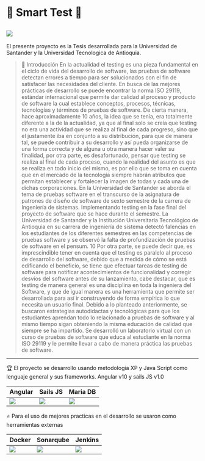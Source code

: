 :star2: Smart Test :star2:
===
![](https://luisalbertoj.github.io/smart-test/cliente/src/assets/images/Logo.png)
---
El presente proyecto es la Tesis desarrollada para la Universidad de Santander y la Universidad Tecnologica de Antioquia.
> :blue_book: Introducción
En la actualidad el testing es una pieza fundamental en el ciclo de vida del desarrollo 
de software, las pruebas de software detectan errores a tiempo para ser solucionados con el 
fin de satisfacer las necesidades del cliente. En busca de las mejores prácticas de desarrollo se 
puede encontrar la norma ISO 29119, estándar internacional que permite dar calidad al 
proceso y producto de software la cual establece conceptos, procesos, técnicas, tecnologías y 
términos de pruebas de software. 
De cierta manera, hace aproximadamente 10 años, la idea que se tenía, era totalmente 
diferente a la de la actualidad, ya que al final solo se creía que testing no era una actividad 
que se realiza al final de cada progreso, sino que el justamente iba en conjunto a su 
distribución, para que de manera tal, se puede contribuir a su desarrollo y así pueda 
organizarse de una forma correcta y de alguna u otra manera hacer valer su finalidad, por otra 
parte, es desafortunado, pensar que testing se realiza al final de cada proceso, cuando la 
realidad del asunto es que se realiza en todo inicio del mismo, es por ello que se toma en 
cuenta que en el mercado de la tecnología siempre habrán atributos que permitan establecer y 
fortalecer la imagen de todas y cada una de dichas corporaciones. 
En la Universidad de Santander se aborda el tema de pruebas software en el 
transcurso de la asignatura de patrones de diseño de software de sexto semestre de la carrera 
de Ingeniería de sistemas. Implementando testing en la fase final del proyecto de software 
que se hace durante el semestre. La Universidad de Santander y la Institución Universitaria 
Tecnológico de Antioquia en su carrera de ingeniería de sistema detectó falencias en los 
estudiantes de los diferentes semestres en las competencias de pruebas software y se observó
la falta de profundización de pruebas de software en el pensum. 
10
Por otra parte, se puede decir que, es imprescindible tener en cuenta que el testing es 
paralelo al proceso de desarrollo del software, debido que a medida de cómo se está 
edificando el beneficio, se tiene que efectuar tareas de testing de software para notificar 
acontecimientos de funcionalidad y corregir desvíos del software antes de su lanzamiento, 
cabe destacar, que es testing de manera general es una disciplina en toda la ingeniera del 
Software, y que de igual manera es una herramienta que permite ser desarrollada para así ir 
construyendo de forma empírica lo que necesita un usuario final.
Debido a lo planteado anteriormente, se buscaron estrategias autodidactas y 
tecnológicas para que los estudiantes aprendan todo lo relacionado a pruebas de software y al 
mismo tiempo sigan obteniendo la misma educación de calidad que siempre se ha impartido. 
Se desarrolló un laboratorio virtual con un curso de pruebas de software que educa al 
estudiante en la norma ISO 29119 y le permite llevar a cabo de manera práctica las pruebas 
de software.
---
:trophy: El proyecto se desarrollo usando metodologia XP y Java Script como lenguaje general y sus frameworks. Angular v10 y sails JS v1.0


| Angular | Sails JS | Maria DB |
| -------- | -------- | -------- |
| ![](https://upload.wikimedia.org/wikipedia/commons/thumb/c/cf/Angular_full_color_logo.svg/1200px-Angular_full_color_logo.svg.png)     | ![](https://sailsjs.com/images/logos/sails-logo_ltBg_dkBlue.png)     | ![](https://upload.wikimedia.org/wikipedia/commons/thumb/c/ca/MariaDB_colour_logo.svg/1200px-MariaDB_colour_logo.svg.png)     |

:star: Para el uso de mejores practicas en el desarrollo se usaron como herramientas externas


| Docker | Sonarqube | Jenkins |
| -------- | -------- | -------- |
| ![](https://1000marcas.net/wp-content/uploads/2020/02/Docker-Logo-1.png)     | ![](https://www.sonarqube.org/logos/index/sonarqube-logo.png)     |   ![](https://upload.wikimedia.org/wikipedia/commons/thumb/e/e3/Jenkins_logo_with_title.svg/2560px-Jenkins_logo_with_title.svg.png)   |


